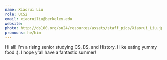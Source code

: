 ```yaml
---
name: Xiaorui Liu
role: UCS2
email: xiaoruiliu@berkeley.edu
website: 
photo: http://ds100.org/su24/resources/assets/staff_pics/Xiaorui_Liu.jpg
pronouns: he/him
---
```

Hi all! I'm a rising senior studying CS, DS, and History. I like eating yummy food :). I hope y'all have a fantastic summer! 

